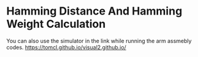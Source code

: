 # Hamming Distance And Hamming Weight Calculation

You can also use the simulator in the link  while running the arm assmebly codes.
https://tomcl.github.io/visual2.github.io/
